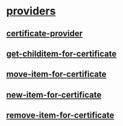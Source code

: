 #  [providers]()
##  [certificate-provider](certificate-provider.md)
##  [get-childitem-for-certificate](get-childitem-for-certificate.md)
##  [move-item-for-certificate](move-item-for-certificate.md)
##  [new-item-for-certificate](new-item-for-certificate.md)
##  [remove-item-for-certificate](remove-item-for-certificate.md)
